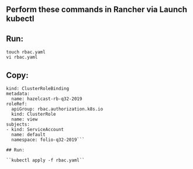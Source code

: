 ## Perform these commands in Rancher via Launch kubectl

## Run:

``touch rbac.yaml``<br/>
``vi rbac.yaml``

## Copy:

```apiVersion: rbac.authorization.k8s.io/v1
kind: ClusterRoleBinding
metadata:
  name: hazelcast-rb-q32-2019
roleRef:
  apiGroup: rbac.authorization.k8s.io
  kind: ClusterRole
  name: view
subjects:
- kind: ServiceAccount
  name: default
  namespace: folio-q32-2019```

## Run:

``kubectl apply -f rbac.yaml``
